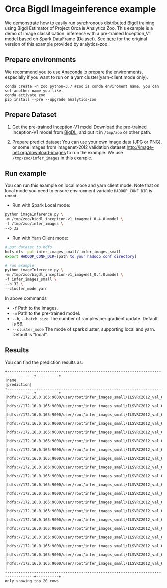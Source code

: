 # Orca Bigdl Imageinference example

We demonstrate how to easily run synchronous distributed Bigdl training using Bigdl Estimator of Project Orca in Analytics Zoo. 
This example is a demo of image classification: inference with a pre-trained Inception_V1 model based on Spark DataFrame (Dataset). 
See [here](https://github.com/intel-analytics/analytics-zoo/tree/master/pyzoo/zoo/examples/nnframes/imageInference) for the original version of this example provided by analytics-zoo.

## Prepare environments
We recommend you to use [Anaconda](https://www.anaconda.com/distribution/#linux) to prepare the environments, especially if you want to run on a yarn cluster(yarn-client mode only).
```
conda create -n zoo python=3.7 #zoo is conda enviroment name, you can set another name you like.
conda activate zoo
pip install --pre --upgrade analytics-zoo
```

## Prepare Dataset
1. Get the pre-trained Inception-V1 model
Download the pre-trained Inception-V1 model from [BigDL](https://s3-ap-southeast-1.amazonaws.com/bigdl-models/imageclassification/imagenet/bigdl_inception-v1_imagenet_0.4.0.model),
and put it in `/tmp/zoo` or other path.

2. Prepare predict dataset
You can use your own image data (JPG or PNG), or some images from imagenet-2012 validation
dataset <http://image-net.org/download-images> to run the example. We use `/tmp/zoo/infer_images`
in this example.


## Run example
You can run this example on local mode and yarn client mode. 
Note that on local mode you need to ensure environment variable `HADOOP_CONF_DIR` is unset.

- Run with Spark Local mode:
```bash
python imageInference.py \
-m /tmp/zoo/bigdl_inception-v1_imagenet_0.4.0.model \
-f /tmp/zoo/infer_images \
--b 32
```

- Run with Yarn Client mode:
```bash
# put dataset to hdfs
hdfs dfs -put infer_images_small/ infer_images_small
export HADOOP_CONF_DIR=[path to your hadoop conf directory]

# run example
python imageInference.py \
-m /tmp/zoo/bigdl_inception-v1_imagenet_0.4.0.model \
-f infer_images_small \
--b 32 \
--cluster_mode yarn
```

In above commands
* `-f` Path to the images.
* `-m` Path to the pre-trained model.
* `--b`, `--batch_size` The number of samples per gradient update. Default is 56.
* `--cluster_mode` The mode of spark cluster, supporting local and yarn. Default is "local".


## Results
You can find the prediction results as:
```
+----------------------------------------------------------------------------------+----------+
|name                                                                              |prediction|
+----------------------------------------------------------------------------------+----------+
|hdfs://172.16.0.165:9000/user/root/infer_images_small/ILSVRC2012_val_00000010.JPEG|283.0     |
|hdfs://172.16.0.165:9000/user/root/infer_images_small/ILSVRC2012_val_00000011.JPEG|109.0     |
|hdfs://172.16.0.165:9000/user/root/infer_images_small/ILSVRC2012_val_00000012.JPEG|286.0     |
|hdfs://172.16.0.165:9000/user/root/infer_images_small/ILSVRC2012_val_00000013.JPEG|370.0     |
|hdfs://172.16.0.165:9000/user/root/infer_images_small/ILSVRC2012_val_00000014.JPEG|757.0     |
|hdfs://172.16.0.165:9000/user/root/infer_images_small/ILSVRC2012_val_00000015.JPEG|595.0     |
|hdfs://172.16.0.165:9000/user/root/infer_images_small/ILSVRC2012_val_00000016.JPEG|147.0     |
|hdfs://172.16.0.165:9000/user/root/infer_images_small/ILSVRC2012_val_00000017.JPEG|1.0       |
|hdfs://172.16.0.165:9000/user/root/infer_images_small/ILSVRC2012_val_00000018.JPEG|21.0      |
|hdfs://172.16.0.165:9000/user/root/infer_images_small/ILSVRC2012_val_00000019.JPEG|478.0     |
|hdfs://172.16.0.165:9000/user/root/infer_images_small/ILSVRC2012_val_00000020.JPEG|517.0     |
|hdfs://172.16.0.165:9000/user/root/infer_images_small/ILSVRC2012_val_00000021.JPEG|334.0     |
|hdfs://172.16.0.165:9000/user/root/infer_images_small/ILSVRC2012_val_00000022.JPEG|179.0     |
|hdfs://172.16.0.165:9000/user/root/infer_images_small/ILSVRC2012_val_00000023.JPEG|948.0     |
|hdfs://172.16.0.165:9000/user/root/infer_images_small/ILSVRC2012_val_00000024.JPEG|727.0     |
|hdfs://172.16.0.165:9000/user/root/infer_images_small/ILSVRC2012_val_00000025.JPEG|23.0      |
|hdfs://172.16.0.165:9000/user/root/infer_images_small/ILSVRC2012_val_00000026.JPEG|846.0     |
|hdfs://172.16.0.165:9000/user/root/infer_images_small/ILSVRC2012_val_00000027.JPEG|270.0     |
|hdfs://172.16.0.165:9000/user/root/infer_images_small/ILSVRC2012_val_00000028.JPEG|166.0     |
|hdfs://172.16.0.165:9000/user/root/infer_images_small/ILSVRC2012_val_00000029.JPEG|64.0      |
+----------------------------------------------------------------------------------+----------+
only showing top 20 rows

```
